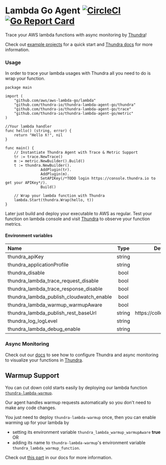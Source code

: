 # Lambda Go Agent [![CircleCI](https://circleci.com/gh/thundra-io/thundra-lambda-agent-go.svg?style=svg)](https://circleci.com/gh/thundra-io/thundra-lambda-agent-go/) [![Go Report Card](https://goreportcard.com/badge/github.com/thundra-io/thundra-lambda-agent-go)](https://goreportcard.com/report/github.com/thundra-io/thundra-lambda-agent-go)

Trace your AWS lambda functions with async monitoring by [Thundra](https://www.thundra.io/)!

Check out [example projects](https://github.com/thundra-io/thundra-examples-lambda-go) for a quick start and [Thundra docs](https://docs.thundra.io/docs) for more information.

### Usage

In order to trace your lambda usages with Thundra all you need to do is wrap your function.

```
package main

import (
	"github.com/aws/aws-lambda-go/lambda"
	"github.com/thundra-io/thundra-lambda-agent-go/thundra"
	"github.com/thundra-io/thundra-lambda-agent-go/trace"
	"github.com/thundra-io/thundra-lambda-agent-go/metric"
)

//Your lambda handler
func hello() (string, error) {
	return "Hello ƛ!", nil
}

func main() {
	// Instantiate Thundra Agent with Trace & Metric Support
	tr := trace.NewTrace()
	m := metric.NewBuilder().Build()
	t := thundra.NewBuilder().
	            AddPlugin(tr).
	            AddPlugin(m).
	            SetAPIKey(/*TODO login https://console.thundra.io to get your APIKey*/).
	            Build()
	
	// Wrap your lambda function with Thundra
	lambda.Start(thundra.Wrap(hello, t))
}
```
Later just build and deploy your executable to AWS as regular. Test your function on lambda console and visit [Thundra](https://www.thundra.io/) to observe your function metrics.

#### Environment variables

| Name                                     | Type   | Default Value |
|:-----------------------------------------|:------:|:-------------:|
| thundra_apiKey                           | string |       -       |
| thundra_applicationProfile               | string |    default    |
| thundra_disable                          |  bool  |     false     |
| thundra_lambda_trace_request_disable     |  bool  |     false     |
| thundra_lambda_trace_response_disable    |  bool  |     false     |
| thundra_lambda_publish_cloudwatch_enable |  bool  |     false     |
| thundra_lambda_warmup_warmupAware        |  bool  |     false     |
| thundra_lambda_publish_rest_baseUrl      | string |  https<nolink>://collector.thundra.io/api  |
| thundra_log_logLevel                     | string |       -       |
| thundra_lambda_debug_enable              | string |     false     |


### Async Monitoring

Check out our [docs](https://docs.thundra.io/docs/how-to-setup-async-monitoring) to see how to configure Thundra and async monitoring to visualize your functions in [Thundra](https://www.thundra.io/).

## Warmup Support
You can cut down cold starts easily by deploying our lambda function [`thundra-lambda-warmup`](https://github.com/thundra-io/thundra-lambda-warmup).

Our agent handles warmup requests automatically so you don't need to make any code changes.

You just need to deploy `thundra-lambda-warmup` once, then you can enable warming up for your lambda by 
* setting its environment variable `thundra_lambda_warmup_warmupAware` **true** OR
* adding its name to `thundra-lambda-warmup`'s environment variable `thundra_lambda_warmup_function`.

Check out [this part](https://thundra.readme.io/docs/how-to-warmup) in our docs for more information.